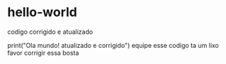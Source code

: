 # hello-world


codigo corrigido e atualizado

print("Ola mundo! atualizado e corrigido")
equipe esse codigo ta um lixo favor corrigir essa bosta 
